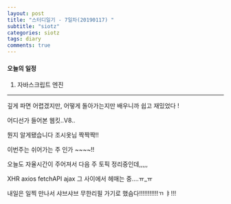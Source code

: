 ```yaml
---
layout: post
title: "스터디일기 - 7일차(20190117) "
subtitle: "siotz"
categories: siotz
tags: diary
comments: true
---
```


#### 오늘의 일정

1. 자바스크립트 엔진

---

깊게 파면 어렵겠지만, 어떻게 돌아가는지만 배우니까 쉽고 재밌었다 !

어디선가 들어본 웹킷..V8..

뭔지 알게됐습니다 조시옷님 짝짝짝!!

이번주는 쉬어가는 주 인가 ~~~~!!

오늘도 자율시간이 주어져서 다음 주 토픽 정리중인데,,,,,

XHR axios fetchAPI ajax 그 사이에서 헤매는 중....ㅠ\_ㅠ

내일은 일찍 만나서 샤브샤브 무한리필 가기로 했슴다!!!!!!!!!!!ㄲ ㅑ!!!

